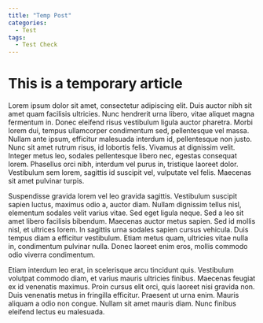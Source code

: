 ```yaml
---
title: "Temp Post"
categories:
  - Test
tags:
  - Test Check
---
```


# This is a temporary article

Lorem ipsum dolor sit amet, consectetur adipiscing elit. Duis auctor nibh sit amet quam facilisis ultricies. Nunc hendrerit urna libero, vitae aliquet magna fermentum in. Donec eleifend risus vestibulum ligula auctor pharetra. Morbi lorem dui, tempus ullamcorper condimentum sed, pellentesque vel massa. Nullam ante ipsum, efficitur malesuada interdum id, pellentesque non justo. Nunc sit amet rutrum risus, id lobortis felis. Vivamus at dignissim velit. Integer metus leo, sodales pellentesque libero nec, egestas consequat lorem. Phasellus orci nibh, interdum vel purus in, tristique laoreet dolor. Vestibulum sem lorem, sagittis id suscipit vel, vulputate vel felis. Maecenas sit amet pulvinar turpis.

Suspendisse gravida lorem vel leo gravida sagittis. Vestibulum suscipit sapien luctus, maximus odio a, auctor diam. Nullam dignissim tellus nisl, elementum sodales velit varius vitae. Sed eget ligula neque. Sed a leo sit amet libero facilisis bibendum. Maecenas auctor metus sapien. Sed id mollis nisl, et ultrices lorem. In sagittis urna sodales sapien cursus vehicula. Duis tempus diam a efficitur vestibulum. Etiam metus quam, ultricies vitae nulla in, condimentum pulvinar nulla. Donec laoreet enim eros, mollis commodo odio viverra condimentum.

Etiam interdum leo erat, in scelerisque arcu tincidunt quis. Vestibulum volutpat commodo diam, et varius mauris ultricies finibus. Maecenas feugiat ex id venenatis maximus. Proin cursus elit orci, quis laoreet nisi gravida non. Duis venenatis metus in fringilla efficitur. Praesent ut urna enim. Mauris aliquam a odio non congue. Nullam sit amet mauris diam. Nunc finibus eleifend lectus eu malesuada.

